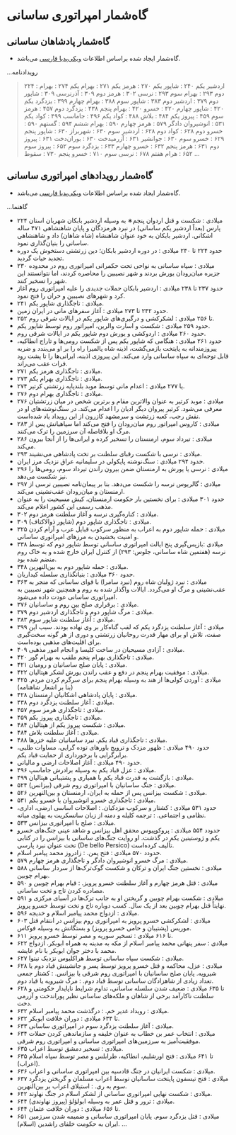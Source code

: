 # گاه‌شمار امپراتوری ساسانی

## گاه‌شمار پادشاهان ساسانی

- گاه‌شمار ایجاد شده براساس اطلاعات [ویکی‌پدیا فارسی](https://w.wiki/ALhg) می‌باشد.

...رویدادنامه
  > ۲۲۴ : اردشیر یکم
  > ۲۴۰ : شاپور یکم
  > ۲۷۰ : هرمز یکم
  > ۲۷۱ : بهرام یکم
  > ۲۷۴ : بهرام دوم
  > ۲۹۳ : بهرام سوم
  > ۲۹۳ : نرسی
  > ۳۰۲ : هرمز دوم
  > ۳۰۹ : آذرنرسی
  > ۳۰۹ : شاپور دوم
  > ۳۷۹ : اردشیر دوم
  > ۳۸۳ : شاپور سوم
  > ۳۸۸ : بهرام چهارم
  > ۳۹۹ : یزدگرد یکم
  > ۴۲۰ : شاپور چهارم
  > ۴۲۰ : خسرو
  > ۴۲۰ : بهرام پنجم
  > ۴۳۸ : یزدگرد دوم
  > ۴۵۷ : هرمز سوم
  > ۴۵۹ : پیروز یکم
  > ۴۸۴ : بلاش
  > ۴۸۸ : کواد یکم
  > ۴۹۶ : جاماسب
  > ۴۹۹ : کواد یکم
  > ۵۳۱ : انوشیروان دادگر
  > ۵۷۹ : هرمز چهارم
  > ۵۹۰ : بهرام ششم
  > ۵۹۴ : گستهم
  > ۵۹۰ : خسرو دوم
  > ۶۲۸ : کواد دوم
  > ۶۲۸ : اردشیر سوم
  > ۶۳۰ : شهربراز
  > ۶۳۰ : شاپور پنجم
  > ۶۲۹ : خسرو سوم
  > ۶۳۰ : جوانشیر
  > ۶۳۱ : آزرمیدخت
  > ۶۳۰ : بوران‌دخت
  > ۶۳۱ : پیروز دوم
  > ۶۳۱ : هرمز پنجم
  > ۶۳۲ : خسرو چهارم
  > ۶۳۳ : یزدگرد سوم
  > ۶۵۲ : پیروز سوم
  > ۶۵۲ : هرام هفتم
  > ۶۷۸ : نرسی سوم
  > ۷۱۰ : خسرو پنجم
  > ۷۳۰ : سقوط
...

## گاه‌شمار رویدادهای امپراتوری ساسانی

- گاه‌شمار ایجاد شده براساس اطلاعات [ویکی‌پدیا فارسی](https://w.wiki/DGD4) می‌باشد.

...گاهنما
- ۲۲۴ میلادی
  : شکست و قتل اردوان پنجم∗ به وسیله اردشیر بابکان شهربان استان پارس (بعداً اردشیر یکم ساسانی) در نبرد هرمزدگان و پایان شاهنشاهی ۴۷۱ ساله اشکانی. اردشیر بابکان به خود عنوان شاهنشاه (شاه شاهان) داد و شاهنشاهی ساسانی را بنیان‌گذاری نمود.
- حدود ۲۲۴ تا ۲۴۰ میلادی
  : در دوره اردشیر بابکان؛ دین زرتشتی دستخوش یک دوره تجدید حیات گردید.
- ۲۳۰ میلادی
  : سپاه ساسانی به نواحی تحت حکمرانی امپراتوری روم در محدوده جزیره میان‌رودان یورش بردند و شهر نصیبین را محاصره کردند، اما نتوانستند این شهر را تسخیر کنند.
- حدود ۲۳۷ تا ۲۳۸ میلادی
  : اردشیر بابکان حملات جدیدی را علیه امپراتوری روم آغاز کرد و شهرهای نصیبین و حران را فتح نمود.
- ۲۴۱ میلادی
  : تاجگذاری شاپور یکم.
- حدود ۲۴۲ تا ۲۷۳ میلادی
  : آغاز سفرهای مانی در ایران زمین.
- ۲۵۲ تا ۲۵۶ میلادی
  : لشکرکشی و درگیری‌های شاپور یکم در ایالات شرقی روم.
- حدود ۲۵۹ میلادی
  : شکست و اسارت والرین، امپراتور روم توسط شاپور یکم.
- حدود ۲۶۰ میلادی
  : اردوکشی و یورش دوم شاپور یکم در ایالات شرقی روم.
- حدود ۲۶۱ میلادی
  : هنگامی که شاپور یکم پس از شکست رومی‌ها و تاراج انطاکیه، پیروزمندانه به پایتخت بازمی‌گشت، اذینه شاه پالمیرا راه را بر او می‌بندد و ضربه قابل توجه‌ای به سپاه ساسانی وارد می‌کند. این پیروزی اذینه، ایرانی‌ها را تا پشت رود فرات عقب می‌راند.
- ۲۷۱ میلادی
  : تاجگذاری هرمز یکم.
- ۲۷۳ میلادی
  : تاجگذاری بهرام یکم.
- ۲۷۴ یا ۲۷۷ میلادی
  : اعدام مانی توسط موبد بلندپایه زرتشتی کرتیر.
- ۲۷۶ میلادی
  : تاجگذاری بهرام دوم.
- ۲۷۶ میلادی
  : موبد کرتیر به عنوان والاترین مقام و برترین شخص در میان زرتشتیان معرفی می‌شود. کرتیر پیروان دیگر ادیان را اعدام می‌کند. در سنگ‌نوشته‌های او در نقش رجب، کعبه زرتشت و سرمشهد کازرون از این رویداد یاد شده‌است.
- ۲۸۳ میلادی
  : کاروس امپراتور روم میان‌رودان را فتح می‌کند اما سپاهیانش پس از مرگ او بلافاصله آن سرزمین را ترک می‌کنند.
- ۲۸۶ میلادی
  : تیرداد سوم، ارمنستان را تسخیر کرده و ایرانی‌ها را از آنجا بیرون می‌کند.
- ۲۹۳ میلادی
  : نرسی با شکست رقبای سلطنت بر تخت پادشاهی می‌نشیند.
- حدود ۲۹۴ میلادی
  : سنگ‌نوشته پایکولی در سلیمانیه عراق نزدیک مرز ایران.
- ۲۹۶ میلادی
  : نرسی یا یورش به ارمنستان ضمن بیرون راندن تیرداد سوم، رومی‌ها را نیز شکست می‌دهد.
- ۲۹۷ میلادی
  : گالریوس نرسه را شکست می‌دهد. بنا بر پیمان‌نامه نصیبین نرسی از ارمنستان و میان‌رودان عقب‌نشینی می‌کند.
- حدود ۳۰۱ میلادی
  : برای نخستین بار حکومت ارمنستان، کیش مسیحیت را به عنوان مذهب رسمی این کشور اعلام می‌کند.
- ۳۰۲ میلادی
  : کناره‌گیری نرسه و آغاز سلطنت هرمز دوم.
- ۳۰۹ میلادی
  : تاجگذاری شاپور دوم (شاپور ذوالاکتاف).
- ۳۲۵ میلادی
  : حمله شاپور دوم به اعراب به منظور سرکوب قبایل عرب و آرام کردن و امنیت بخشیدن به مرزهای امپراتوری ساسانی.
- ۳۳۸ میلادی
  :بازپس‌گیری پنج ایالت امپراتوری ساسانی توسط شاپور دوم که توسط نرسه (هفتمین شاه ساسانی، جلوس: ۲۹۳) از کنترل ایران خارج شده و به خاک روم منضم شده بود.
- ۳۴۸ میلادی
  : حمله شاپور دوم به بین‌النهرین.
- حدود ۳۶۰ میلادی
  : بنیانگذاری سلسله کیداریان.
- ۳۶۳ میلادی
  : نبرد ژولیان شاه روم (نبرد سامرا) با قوای ساسانی که منجر به عقب‌نشینی و مرگ او می‌گردد. ایالات واگذار شده به روم و همچنین شهر نصیبین به امپراتوری ساسانی عودت داده می‌شود.
- ۳۷۶ میلادی
  : برقراری صلح بین روم و ساسانیان.
- ۳۷۹ میلادی
  : مرگ شاپور دوم و تاجگذاری اردشیر دوم.
- ۳۸۳ میلادی
  : آغاز سلطنت شاپور سوم.
- ۳۹۹ میلادی
  : آغاز سلطنت یزدگرد یکم که لقب گناه‌کار بر وی نهاده بودند. سبب این صفت، تلاش او برای مهار قدرت روحانیان زرتشتی و دوری از هر گونه سخت‌گیری برای اقلیت‌های مذهبی بوده‌است.
- ۴۰۹ میلادی
  : آزادی مسیحیان در ساخت کلیسا و انجام امور مذهبی.
- ۴۲۰ میلادی
  : تاجگذاری بهرام پنجم ملقب به بهرام گور.
- ۴۲۱ میلادی
  : پایان صلح ساسانیان و رومیان.
- ۴۲۲ میلادی
  : موفقیت بهرام پنجم در دفع و عقب راندن یورش لشکر هپتالیان.
- ۴۲۵ میلادی
  : آوردن کولی‌ها از هند به وسیله بهرام پنجم برای سرگرم کردن مردم. (بنا بر اشعار شاهنامه)
- ۴۲۸ میلادی
  : پایان پادشاهی اشکانیان ارمنستان.
- ۴۳۸ میلادی
  : آغاز سلطنت یزدگرد دوم.
- ۴۵۷ میلادی
  : تاجگذاری هرمز سوم.
- ۴۵۹ میلادی
  : تاجگذاری پیروز یکم.
- ۴۸۴ میلادی
  : شکست پیروز یکم از هپتالیان.
- ۴۸۴ میلادی
  : آغاز سلطنت بلاش.
- ۴۸۸ میلادی
  : تاجگذاری قباد یکم. نبرد ساسانیان علیه خزرها.
- حدود ۴۹۰ میلادی
  : ظهور مزدک و ترویج باورهای توده گرایی، مساوات طلبی، برابرگرایی با برخورداری از حمایت قباد یکم.
- حدود ۴۹۰ میلادی
  : آغاز اصلاحات ارضی و مالیاتی.
- ۴۹۶ میلادی
  : عزل قباد یکم به وسیله برادرش جاماسپ.
- ۴۹۹ میلادی
  : بازگشت به قدرت قباد یکم با همیاری و پشتیبانی هپتالیان.
- ۵۲۴ میلادی
  : جنگ ساسانیان با امپراتوری روم شرقی (بیزانس).
- ۵۲۶ میلادی
  : شکست بیزانس پس از حمله به ایران، ارمنستان و بین‌النهرین.
- ۵۳۱ میلادی
  : تاجگذاری خسرو انوشیروان یا خسرو یکم.
- حدود ۵۳۱ میلادی
  : کشتار و سرکوب مزدکیان.
  : اصلاحات اساسی ارضی، اداری، نظامی و اجتماعی.
  : ترجمه کلیله و دمنه از زبان سانسکریت به پهلوی میانه.
- ۵۳۳ میلادی
  : صلح با امپراتوری بیزانس.
- حدودد ۵۵۴ میلادی
  : پروکوپیوس محقق اهل بیزانس و شاهد عینی جنگ‌های خسرو یکم و ژوستینین یکم در گذشت. او روایت جنگ‌های ساسانی با بیزانس را در کتابی تحت عنوان نبرد پارسی (De bello Persico) تألیف کرده‌است.
- حدودد ۵۷۰ میلادی
  : فتح یمن.
  : زادروز محمد پیامبر اسلام.
- ۵۷۹ میلادی
  : مرگ خسرو انوشیروان دادگر و تاجگذاری هرمز چهارم.
- ۵۸۸ میلادی
  : نخستین جنگ ایران و ترکان و شکست گوک‌ترک‌ها از سردار ساسانی بهرام چوبین.
- ۵۹۰ میلادی
  : قتل هرمز چهارم و آغاز سلطنت خسرو پرویز.
  : قیام بهرام چوبین و مصادره کردن تاج و تخت ساسانی.
- ۵۹۱ میلادی
  : شکست بهرام چوبین و گریختن او به جانب ترک‌ها در آسیای مرکزی و نهایتاً قتل بهرام چوبین بعد از یک سال. کسب دوباره تاج و تخت توسط خسرو پرویز.
- ۵۹۶ میلادی
  : ازدواج محمد پیامبر اسلام و خدیجه.
- ۶۰۳ میلادی
  : لشکرکشی خسرو پرویز به امپراتوری روم بیزانس در انتقام قتل موریس (پشتیبان و حامی خسرو پرویز) و بستگانش به وسیله فوکاس.
- ۶۱۱ تا ۶۱۶ میلادی
  : تسخیر سوریه و مصر توسط خسرو پرویز.
- ۶۲۲ میلادی
  : سفر پنهانی محمد پیامبر اسلام از مکه به مدینه به همراه ابوبکر. ازدواج محمد با دختر جوان ابوبکر با نام عایشه.
- ۶۲۷ میلادی
  : شکست سپاه ساسانی توسط هراکلیوس نزدیک نینوا.
- ۶۲۸ میلادی
  : عزل، محاکمه و قتل خسرو پرویز توسط پسر و جانشینش قباد دوم یا شیرویه. پایان صلح ساسانیان با امپراتوری روم شرقی یا بیزانس.
  : کشتار جمعی تعداد زیادی از شاهزادگان ساسانی توسط قباد دوم.
  : مرگ شیرویه یا قباد دوم.
- ۶۲۸ تا ۶۳۵ میلادی
  : ضعیف شدن سلسله ساسانی، تداوم شرایط ناپایدار حکومتی و سلطنت ناکارآمد برخی از شاهان و ملکه‌های ساسانی نظیر پوراندخت و آزرمی دخت.
- ۶۳۲ میلادی
  : رویداد غدیر خم.
  : درگذشت محمد پیامبر اسلام.
- ۶۳۲ تا ۶۳۴ میلادی
  : دوران خلافت ابوبکر.
- ۶۳۳ میلادی
  : آغاز سلطنت یزدگرد سوم در امپراتوری ساسانی.
- ۶۳۴ میلادی
  : انتخاب عمر بن خطاب به عنوان خلیفه و سازماندهی کردن حملات موفقیت‌آمیز به سرزمین‌های امپراتوری ساسانی و امپراتوری روم شرقی.
- ۶۳۵ میلادی
  : تسخیر دمشق توسط اعراب.
- ۶۳۵ تا ۶۴۱ میلادی
  : فتح اورشلیم، انطاکیه، طرابلس و مصر توسط سپاه اسلام (اعراب).
- ۶۳۶ میلادی
  : شکست ایرانیان در جنگ قادسیه بین امپراتوری ساسانی و اعراب.
- ۶۳۷ میلادی
  : فتح تیسفون پایتخت ساسانیان توسط اعراب مسلمان و گریختن یزدگرد سوم به ری.
  : استیلای اعراب بر بین‌النهرین.
- ۶۴۲ میلادی
  : شکست نهایی امپراتوری ساسانی از لشکر اسلام در جنگ نهاوند.
- ۶۴۴ میلادی
  : ترور و قتل عمر به وسیله ابولؤلؤ (پیروز نهاوندی).
- ۶۴۴ تا ۶۵۶ میلادی
  : دوران خلافت عثمان.
- ۶۵۱ میلادی
  : قتل یزدگرد سوم. پایان امپراتوری ساسانی و ضمیمه شدن سرزمین ایران به حکومت خلفای راشدین (اسلام).
...